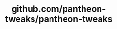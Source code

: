 ---
layout: post
title: github.com/pantheon-tweaks/pantheon-tweaks
categories: link
tags: [انگلیسی, گیت‌هاب, برنامه‌نویسی]
---